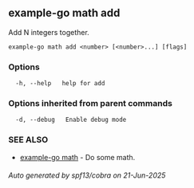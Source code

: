 ## example-go math add

Add N integers together.

```
example-go math add <number> [<number>...] [flags]
```

### Options

```
  -h, --help   help for add
```

### Options inherited from parent commands

```
  -d, --debug   Enable debug mode
```

### SEE ALSO

* [example-go math](example-go_math.md)	 - Do some math.

###### Auto generated by spf13/cobra on 21-Jun-2025
